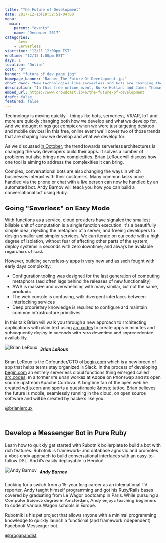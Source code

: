 ```yaml
---
title: "The Future of Development"
date: 2017-12-15T18:52:51-04:00
menu:
  main:
    parent: "events"
    name: "December 2017"
categories:
    - Bots
    - Serverless
starttime: "12/15 12:00pm EST"
endtime: "12/15 1:00pm EST"
days: 1
location: "Online"
cost: "0"
banner: "future_of_dev_page.jpg"
homepage_banner: "Banner_The-Future-Of-Development.jpg"
short_desc: "New technologies like serverless and bots are changing the face of development."
description: "In this free online event, Burke Holland and James Thomas explore what serverless is, why it's an important new development and where it will have impact."
embed_url: https://www.crowdcast.io/e/the-future-of-development
draft: false
featured: false
---
```


Technology is moving quickly - things like bots, serverless, VR/AR, IoT and more are quickly changing both how we develop and what we develop for. And we thought things got complex when we were just targeting desktop and mobile devices! In this free, online event we'll cover two of those trends that are shaping how we develop and what we develop for.

As we discussed [in October](https://certifiedfreshevents.com/events/going-serverless/), the trend towards serverless architectures is changing the way developers build their apps. It solves a number of problems but also brings new complexities. Brian LeRoux will discuss how one tool is aiming to address the complexities it can bring.

Complex, conversational bots are also changing the ways in which businesses interact with their customers. Many common tasks once handled via the phone or chat with a live person can now be handled by an automated bot. Andy Barnov will teach you how you can build a conversational bot using Ruby.

## Going "Severless" on Easy Mode

With functions as a service, cloud providers have signaled the smallest billable unit of computation is a single function execution. It's a beautifully simple idea, rejecting the metaphor of a server, and freeing developers to design smaller and simpler services. We can iterate on our code with a high degree of isolation, without fear of affecting other parts of the system; deploy systems in seconds with zero downtime; and always be available regardless of load.

However, building serverless-y apps is very new and as such fought with early days complexity:

- Configuration tooling was designed for the last generation of computing metaphors (and often lags behind the releases of new functionality)
- AWS is massive and overwhelming with many similar, but not the same, products
- The web console is confusing, with divergent interfaces between interlocking services
- Deep proprietary knowledge is required to configure and maintain common infrastructure primitives

In this talk Brian will walk you through a new approach to architecting applications with plain text using [arc.codes](https://arc.codes/) to create apps in minutes and subsequently deploy in seconds with zero downtime and unprecedented availability.

<img src="/img/speakers/brianleroux.jpg" style="float:left;margin-right: 10px;" alt="Brian LeRoux">

##### Brian LeRoux

Brian LeRoux is the Cofounder/CTO of [begin.com](https://begin.com) which is a new breed of app that helps teams stay organized in Slack. In the process of developing [begin.com](https://begin.com) an entirely serverless cloud functions thing emerged called [arc.codes](https://arc.codes). In a former life Brian worked at Adobe on PhoneGap and its open source upstream Apache Cordova. A longtime fan of the open web he created [wtfjs.com](http://wtfjs.com) and sports a questionable &amp;nbsp; tattoo. Brian believes the future is mobile, seamlessly running in the cloud, on open source software and will be created by hackers like you.

<i class="fa fa-twitter" aria-hidden="true"></i> [@brianleroux](https://twitter.com/brianleroux)

<br style="clear:both;">

## Develop a Messenger Bot in Pure Ruby

Learn how to quickly get started with Rubotnik boilerplate to build a bot with rich features. Rubotnik is framework- and database agnostic and promotes a «bot-end» approach to build conversational interfaces with an easy-to-follow DSL. And it’s easily deployable to Heroku!

<img src="/img/speakers/andybarnov.jpg" style="float:left;margin-right: 10px;" alt="Andy Barnov">

##### Andy Barnov

Looking for a switch from a 15-year long career as an international TV reporter, Andy taught himself
programming and got his Ruby/Rails bases covered by graduating from Le Wagon bootcamp in Paris. While pursuing a Computer Science degree in Amsterdam, Andy enjoys teaching beginners to code at various Wagon schools in Europe. 

Rubotnik is his pet project that allows anyone with a minimal programming knowledge to quickly launch a functional (and framework independent) Facebook Messenger bot. 

<i class="fa fa-twitter" aria-hidden="true"></i> [@progapandist](https://twitter.com/progapandist)
